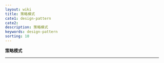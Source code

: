 ```yaml
---
layout: wiki
title: 策略模式
cate1: design-pattern
cate2: 
description: 策略模式
keywords: design-pattern
sorting: 10
---
```


**策略模式**

------





